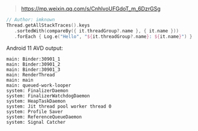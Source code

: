 > https://mp.weixin.qq.com/s/CnhlvoUFGdoT_m_6DzrGSg

``` kotlin
// Author: imknown
Thread.getAllStackTraces().keys
   .sortedWith(compareBy({ it.threadGroup?.name }, { it.name }))
   .forEach { Log.e("Hello", "${it.threadGroup?.name}: ${it.name}") }
```

Android 11 AVD output:
```
main: Binder:30901_1
main: Binder:30901_2
main: Binder:30901_3
main: RenderThread
main: main
main: queued-work-looper
system: FinalizerDaemon
system: FinalizerWatchdogDaemon
system: HeapTaskDaemon
system: Jit thread pool worker thread 0
system: Profile Saver
system: ReferenceQueueDaemon
system: Signal Catcher
```
